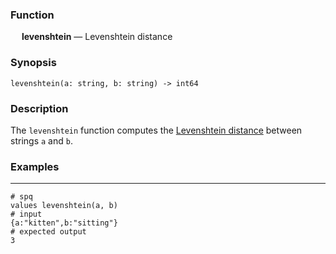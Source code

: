 ### Function

&emsp; **levenshtein** &mdash; Levenshtein distance

### Synopsis

```
levenshtein(a: string, b: string) -> int64
```

### Description

The `levenshtein` function computes the
[Levenshtein distance](https://en.wikipedia.org/wiki/Levenshtein_distance)
between strings `a` and `b`.

### Examples

---

```mdtest-spq
# spq
values levenshtein(a, b)
# input
{a:"kitten",b:"sitting"}
# expected output
3
```
